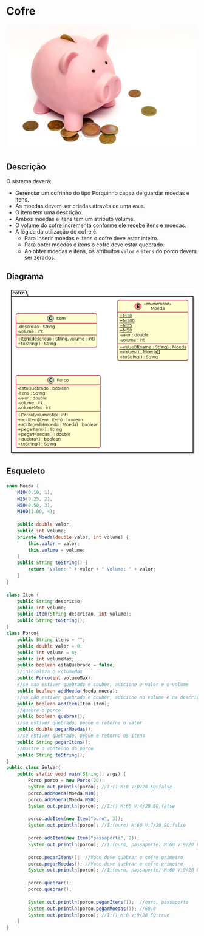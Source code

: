 # Cofre

![](figura.jpg)

## Descrição
O sistema deverá:

- Gerenciar um cofrinho do tipo Porquinho capaz de guardar moedas e itens.
- As moedas devem ser criadas através de uma `enum`.
- O item tem uma descrição.
- Ambos moedas e itens tem um atributo volume.
- O volume do cofre incrementa conforme ele recebe itens e moedas.
- A lógica da utilização do cofre é:
    - Para inserir moedas e itens o cofre deve estar inteiro.
    - Para obter moedas e itens o cofre deve estar quebrado.
    - Ao obter moedas e itens, os atribuitos `valor` e `itens` do porco devem ser zerados.

## Diagrama
![](diagrama.png)

## Esqueleto
<!--FILTER Solver.java java-->
```java
enum Moeda {
    M10(0.10, 1),
    M25(0.25, 2),
    M50(0.50, 3),
    M100(1.00, 4);

    public double valor;
    public int volume;
    private Moeda(double valor, int volume) {
        this.valor = valor;
        this.volume = volume;
    }
    public String toString() {
        return "Valor: " + valor + " Volume: " + valor;
    }
}

class Item {
    public String descricao;
    public int volume;
    public Item(String descricao, int volume);
    public String toString();
}
class Porco{
    public String itens = "";
    public double valor = 0;
    public int volume = 0;
    public int volumeMax;
    public boolean estaQuebrado = false;
    //inicializa o volumeMax
    public Porco(int volumeMax);
    //se nao estiver quebrado e couber, adicione o valor e o volume
    public boolean addMoeda(Moeda moeda);
    //se não estiver quebrado e couber, adicione no volume e na descrição
    public boolean addItem(Item item);
    //quebre o porco
    public boolean quebrar();
    //se estiver quebrado, pegue e retorne o valor
    public double pegarMoedas();
    //se estiver quebrado, pegue e retorno os itens
    public String pegarItens();
    //mostre o conteúdo do porco
    public String toString();
}
public class Solver{
    public static void main(String[] args) {
        Porco porco = new Porco(20);
        System.out.println(porco); //I:() M:0 V:0/20 EQ:false
        porco.addMoeda(Moeda.M10);
        porco.addMoeda(Moeda.M50);
        System.out.println(porco); //I:() M:60 V:4/20 EQ:false

        porco.addItem(new Item("ouro", 3));
        System.out.println(porco); //I:(ouro) M:60 V:7/20 EQ:false

        porco.addItem(new Item("passaporte", 2));
        System.out.println(porco); //I:(ouro, passaporte) M:60 V:9/20 EQ:false

        porco.pegarItens();  //Voce deve quebrar o cofre primeiro
        porco.pegarMoedas(); //Voce deve quebrar o cofre primeiro
        System.out.println(porco); //I:(ouro, passaporte) M:60 V:9/20 EQ:false

        porco.quebrar();
        porco.quebrar();

        System.out.println(porco.pegarItens());  //ouro, passaporte
        System.out.println(porco.pegarMoedas()); //60.0
        System.out.println(porco); //I:() M:0 V:9/20 EQ:true
    }
}
```
<!--FILTER_END-->